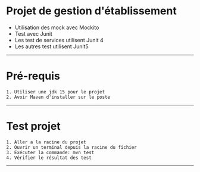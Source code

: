 # Projet de gestion d'établissement


* Utilisation des mock avec Mockito
* Test avec Junit
* Les test de services utilisent Junit 4
* Les autres test utilisent Junit5
___

 # Pré-requis
 
    1. Utiliser une jdk 15 pour le projet
    2. Avoir Maven d'installer sur le poste
    
---

# Test projet

    1. Aller a la racine du projet
    2. Ouvrir un terminal depuis la racine du fichier
    3. Exécuter la commande: mvn test
    4. Vérifier le résultat des test
   
---
